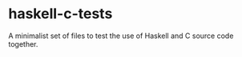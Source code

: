 # haskell-c-tests

A minimalist set of files to test the use of Haskell and C source code together.

